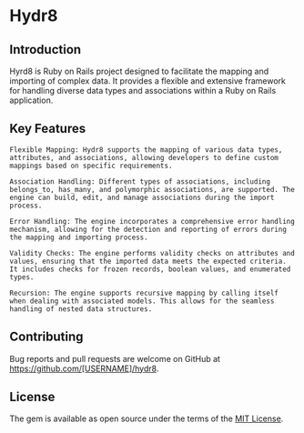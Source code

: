Hydr8
===

Introduction
------------
Hyrd8 is Ruby on Rails project designed to facilitate the mapping and importing of complex data. It provides a flexible and extensive framework for handling diverse data types and associations within a Ruby on Rails application.

Key Features
------------
    Flexible Mapping: Hydr8 supports the mapping of various data types, attributes, and associations, allowing developers to define custom mappings based on specific requirements.

    Association Handling: Different types of associations, including belongs_to, has_many, and polymorphic associations, are supported. The engine can build, edit, and manage associations during the import process.

    Error Handling: The engine incorporates a comprehensive error handling mechanism, allowing for the detection and reporting of errors during the mapping and importing process.

    Validity Checks: The engine performs validity checks on attributes and values, ensuring that the imported data meets the expected criteria. It includes checks for frozen records, boolean values, and enumerated types.

    Recursion: The engine supports recursive mapping by calling itself when dealing with associated models. This allows for the seamless handling of nested data structures.

## Contributing

Bug reports and pull requests are welcome on GitHub at https://github.com/[USERNAME]/hydr8.

## License

The gem is available as open source under the terms of the [MIT License](https://opensource.org/licenses/MIT).
